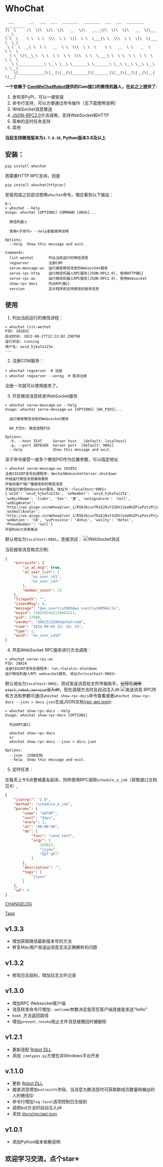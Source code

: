 # WhoChat
```
 ___       __   ___  ___  ________  ________  ___  ___  ________  _________
|\  \     |\  \|\  \|\  \|\   __  \|\   ____\|\  \|\  \|\   __  \|\___   ___\
\ \  \    \ \  \ \  \\\  \ \  \|\  \ \  \___|\ \  \\\  \ \  \|\  \|___ \  \_|
 \ \  \  __\ \  \ \   __  \ \  \\\  \ \  \    \ \   __  \ \   __  \   \ \  \
  \ \  \|\__\_\  \ \  \ \  \ \  \\\  \ \  \____\ \  \ \  \ \  \ \  \   \ \  \
   \ \____________\ \__\ \__\ \_______\ \_______\ \__\ \__\ \__\ \__\   \ \__\
    \|____________|\|__|\|__|\|_______|\|_______|\|__|\|__|\|__|\|__|    \|__|
```

**一个依赖于 [ComWeChatRobot](https://github.com/ljc545w/ComWeChatRobot)提供的Com接口的微信机器人，在此之上提供了:**

1. 发布至PyPI，可以一键安装
2. 命令行支持，可以方便通过命令操作（见下面使用说明）
3. WebSocket消息推送
4. [JSON-RPC2.0](https://wiki.geekdream.com/Specification/json-rpc_2.0.html)方法调用，支持WebSocket和HTTP
5. 简单的定时任务支持
6. 其他

**当前支持微信版本为`3.7.0.30`, Python版本3.8及以上**

## 安装：
`pip install whochat`

若需要HTTP RPC支持，则是

`pip install whochat[httprpc]`

安装完成之后尝试使用`whochat`命令，理应看到以下输出：
```
D:\
> whochat --help
Usage: whochat [OPTIONS] COMMAND [ARGS]...

  微信机器人

  使用<子命令> --help查看使用说明

Options:
  --help  Show this message and exit.

Commands:
  list-wechat       列出当前运行的微信进程
  regserver         注册COM
  serve-message-ws  运行接收微信消息的Websocket服务
  serve-rpc-http    运行微信机器人RPC服务(JSON-RPC2.0), 使用HTTP接口
  serve-rpc-ws      运行微信机器人RPC服务(JSON-RPC2.0), 使用Websocket
  show-rpc-docs     列出RPC接口
  version           显示程序和支持微信的版本信息
```

## 使用
1. 列出当前运行的微信进程：
```
> whochat list-wechat
PID: 102852
启动时间: 2022-08-27T22:22:02.290700
运行状态: running
用户名: wxid_hjkafa123a
---
```

2. 注册COM服务：
```
> whochat regserver  # 注册
> whochat regserver --unreg  # 取消注册
```
注册一次就可以使用服务了。

3. 开启微信消息转发WebSocket服务
```
> whochat serve-message-ws --help
Usage: whochat serve-message-ws [OPTIONS] [WX_PIDS]...

  运行接收微信消息的Websocket服务

  WX_PIDS: 微信进程PID

Options:
  -h, --host TEXT     Server host.  [default: localhost]
  -p, --port INTEGER  Server port  [default: 9001]
  --help              Show this message and exit.
```
该子命令接受一或多个微信PID作为位置参数，可以指定地址
```
> whochat serve-message-ws 102852
注册SIGINT信号处理程序: WechatWebsocketServer.shutdown
开始运行微信消息接收服务
开始向客户端广播接收到的微信消息
开始运行微信Websocket服务，地址为：<localhost:9001>
{'wxId': 'wxid_hjkafa123a', 'wxNumber': 'wxid_hjkafa123a', 'wxNickName': 'Cider', 'Sex': '男', 'wxSignature': 'null', 'wxBigAvatar': 'http://wx.qlogo.cn/mmhead/ver_1/R50J6cxxTRzE28sY32DVJibeRUZPiaPotzPVjuReXZsONBdNZXQChSfrK0rDWh8RKS5ibt7VJdK0p22YJrOGjRA051lY9mwkt6ONruLmYTyBAA/0', 'wxSmallAvatar': 'http://wx.qlogo.cn/mmhead/ver_1/R50J6cxxTRzE28sY32DVJibeRUZPiaPotzPVjuReXZsONBdNZXQChSfrK0rDWh8RKS5ibt7VJdK0p22YJrOGjRA051lY9mwkt6ONruLmYTyBAA/132', 'wxNation': 'CN', 'wxProvince': 'Anhui', 'wxCity': 'Hefei', 'PhoneNumber': 'null'}
开启Robot消息推送
```
默认地址为`localhost:9001`，连接测试：
![WebSocket测试](https://user-images.githubusercontent.com/26922464/187036096-3a780aaa-e79e-4c82-abb2-9f7c402601a1.gif)

当前接收消息格式示例:
```json
{
    "extrainfo": {
        "is_at_msg": true,
        "at_user_list": [
            "wx_user_id1",
            "wx_user_id2"
        ],
        "member_count": 23
    },
    "filepath": "",
    "isSendMsg": 0,
    "message": "@wx_user1\u2005@wx_user2\u2005Hello",
    "msgid": 7495392442139043211,
    "pid": 17900,
    "sender": "20813132945@chatroom",
    "time": "2022-09-03 22: 10: 33",
    "type": 1,
    "wxid": "wx_user_id10"
}
```
4. 开启WebSocket RPC服务进行方法调用：
```
> whochat serve-rpc-ws
PID: 28824
注册SIGINT信号处理程序: run.<locals>.shutdown
运行微信机器人RPC websocket服务, 地址为<localhost:9002>
```
默认地址为`localhost:9002`，测试发送消息给文件传输助手，~~记得先调用`start_robot_service`注入dll~~，现在调用方法时会自动注入dll
![发送消息](https://user-images.githubusercontent.com/26922464/187036614-f1b8589b-ce2b-4c57-bbb0-c167755201a5.png)
RPC所有方法和参数可通过`whochat show-rpc-docs`命令查看或者`whochat show-rpc-docs --json > docs.json`生成JSON文档([rpc-api.json](docs/rpc/api.json)):
```
> whochat show-rpc-docs --help
Usage: whochat show-rpc-docs [OPTIONS]

  列出RPC接口

  whochat show-rpc-docs
  or
  whochat show-rpc-docs --json > docs.json

Options:
  --json  JSON文档
  --help  Show this message and exit.
```

5. 定时任务：

在每天上午6点整喊基友起床，同样使用RPC调用`schedule_a_job`（获取接口文档见*4*）,
```json
{
    "jsonrpc": "2.0",
    "method": "schedule_a_job",
    "params": {
        "name": "GETUP",
        "unit": "days",
        "every": 1,
        "at": "08:00:00",
        "do": {
            "func": "send_text",
            "args": [
                102852,
                "jiyou",
                "GET UP!"
            ]
        },
        "description": "",
        "tags": [
            "jiyou"
        ]
    },
    "id": 4
}
```

[CHANGELOG](https://github.com/amchii/whochat/blob/main/CHANGELOG.md)

[Tags](https://github.com/amchii/whochat/tags)
## v1.3.3
* 增加获取微信最新版本号的方法
* 修复Mac用户发送@消息无法正确解析的问题

## v1.3.2
* 修改日志级别，增加日志文件记录

## v1.3.0
* 增加RPC Websocket客户端
* 消息转发命令行增加`--welcome`参数决定是否在客户端连接是发送"hello"
* `hook_`方法返回路径
* 增加`prevent_revoke`阻止文件消息被撤回时被删除

## v1.2.1
* 更新适配 [Robot DLL](https://github.com/amchii/ComWeChatRobot/commit/f6d75778d22b590a4775e49b72cb9c19037d2671)
* 添加`_comtypes.py`方便在非Windows平台开发

## v.1.1.0

* 更新 [Robot DLL](https://github.com/ljc545w/ComWeChatRobot/commit/ff76f80ce2f3d979bf968d07f530701d834dc988)
* 接收消息增加`extrainfo`字段，当消息为群消息时可获取群成员数量和被@的人的微信ID
* 命令行增加`log-level`选项控制日志级别
* 调用bot方法时自动注入dll
* 添加 [docs/rpc/api.json](https://github.com/amchii/whochat/blob/main/docs/rpc/api.json)

## v1.0.1

* 添加Python版本依赖说明

## 欢迎学习交流，点个star⭐️
